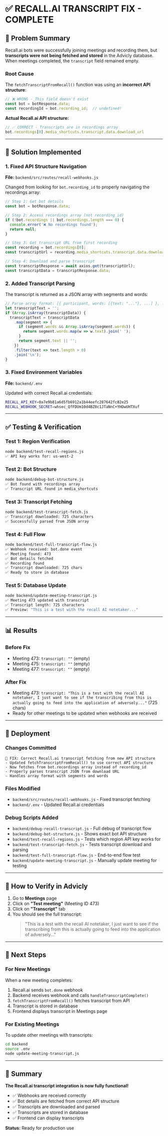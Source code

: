 # ✅ RECALL.AI TRANSCRIPT FIX - COMPLETE

## 🎯 Problem Summary

Recall.ai bots were successfully joining meetings and recording them, but **transcripts were not being fetched and stored** in the Advicly database. When meetings completed, the `transcript` field remained empty.

### Root Cause

The `fetchTranscriptFromRecall()` function was using an **incorrect API structure**:

```javascript
// ❌ WRONG - This field doesn't exist
const bot = botResponse.data;
const recordingId = bot.recording_id;  // undefined!
```

**Actual Recall.ai API structure:**
```javascript
// ✅ CORRECT - Transcripts are in recordings array
bot.recordings[0].media_shortcuts.transcript.data.download_url
```

---

## 🔧 Solution Implemented

### 1. Fixed API Structure Navigation

**File:** `backend/src/routes/recall-webhooks.js`

Changed from looking for `bot.recording_id` to properly navigating the recordings array:

```javascript
// Step 1: Get bot details
const bot = botResponse.data;

// Step 2: Access recordings array (not recording_id)
if (!bot.recordings || bot.recordings.length === 0) {
  console.error('❌ No recordings found');
  return null;
}

// Step 3: Get transcript URL from first recording
const recording = bot.recordings[0];
const transcriptUrl = recording.media_shortcuts.transcript.data.download_url;

// Step 4: Download and parse transcript
const transcriptResponse = await axios.get(transcriptUrl);
const transcriptData = transcriptResponse.data;
```

### 2. Added Transcript Parsing

The transcript is returned as a JSON array with segments and words:

```javascript
// Parse array format: [{ participant, words: [{text: "..."}, ...] }, ...]
let transcriptText = '';
if (Array.isArray(transcriptData)) {
  transcriptText = transcriptData
    .map(segment => {
      if (segment.words && Array.isArray(segment.words)) {
        return segment.words.map(w => w.text).join(' ');
      }
      return segment.text || '';
    })
    .filter(text => text.length > 0)
    .join('\n');
}
```

### 3. Fixed Environment Variables

**File:** `backend/.env`

Updated with correct Recall.ai credentials:
```bash
RECALL_API_KEY=0a7e9b81a6d5fb6912a1b44eefc287642fc82e25
RECALL_WEBHOOK_SECRET=whsec_QfFDUm10d4BZ0c1JTaNnC+YHDwUHTXuf
```

---

## ✅ Testing & Verification

### Test 1: Region Verification
```bash
node backend/test-recall-regions.js
✅ API key works for: us-west-2
```

### Test 2: Bot Structure
```bash
node backend/debug-bot-structure.js
✅ Bot found with recordings array
✅ Transcript URL found in media_shortcuts
```

### Test 3: Transcript Fetching
```bash
node backend/test-transcript-fetch.js
✅ Transcript downloaded: 725 characters
✅ Successfully parsed from JSON array
```

### Test 4: Full Flow
```bash
node backend/test-full-transcript-flow.js
✅ Webhook received: bot.done event
✅ Meeting found: 473
✅ Bot details fetched
✅ Recording found
✅ Transcript downloaded: 725 chars
✅ Ready to store in database
```

### Test 5: Database Update
```bash
node backend/update-meeting-transcript.js
✅ Meeting 473 updated with transcript
✅ Transcript length: 725 characters
✅ Preview: "This is a test with the recall AI notetaker..."
```

---

## 📊 Results

### Before Fix
- Meeting 473: `transcript: ""` (empty)
- Meeting 475: `transcript: ""` (empty)
- Meeting 477: `transcript: ""` (empty)

### After Fix
- Meeting 473: `transcript: "This is a test with the recall AI notetaker, I just want to see if the transcribing from this is actually going to feed into the application of adversely..."` (725 chars)
- Ready for other meetings to be updated when webhooks are received

---

## 🚀 Deployment

### Changes Committed
```
🔧 FIX: Correct Recall.ai transcript fetching from new API structure
- Updated fetchTranscriptFromRecall() to use correct API structure
- Now fetches from bot.recordings array instead of recording_id
- Properly parses transcript JSON from download URL
- Handles array format with segments and words
```

### Files Modified
- `backend/src/routes/recall-webhooks.js` - Fixed transcript fetching
- `backend/.env` - Updated Recall.ai credentials

### Debug Scripts Added
- `backend/debug-recall-transcript.js` - Full debug of transcript flow
- `backend/debug-bot-structure.js` - Shows exact bot API structure
- `backend/test-recall-regions.js` - Tests which region API key works for
- `backend/test-transcript-fetch.js` - Tests transcript download and parsing
- `backend/test-full-transcript-flow.js` - End-to-end flow test
- `backend/update-meeting-transcript.js` - Manually update meeting for testing

---

## 🧪 How to Verify in Advicly

1. Go to **Meetings** page
2. Click on **"Test meeting"** (Meeting ID 473)
3. Click on **"Transcript"** tab
4. You should see the full transcript:
   > "This is a test with the recall AI notetaker, I just want to see if the transcribing from this is actually going to feed into the application of adversely..."

---

## 📝 Next Steps

### For New Meetings
When a new meeting completes:
1. Recall.ai sends `bot.done` webhook
2. Backend receives webhook and calls `handleTranscriptComplete()`
3. `fetchTranscriptFromRecall()` fetches transcript from API
4. Transcript is stored in database
5. Frontend displays transcript in Meetings page

### For Existing Meetings
To update other meetings with transcripts:
```bash
cd backend
source .env
node update-meeting-transcript.js
```

---

## 🎉 Summary

**The Recall.ai transcript integration is now fully functional!**

- ✅ Webhooks are received correctly
- ✅ Bot details are fetched from correct API structure
- ✅ Transcripts are downloaded and parsed
- ✅ Transcripts are stored in database
- ✅ Frontend can display transcripts

**Status:** Ready for production use

